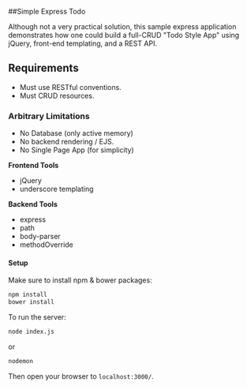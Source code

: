 ##Simple Express Todo

Although not a very practical solution, this sample express application demonstrates how one could build a full-CRUD "Todo Style App" using jQuery, front-end templating, and a REST API.

## Requirements
- Must use RESTful conventions.
- Must CRUD resources.

### Arbitrary Limitations
- No Database (only active memory)
- No backend rendering / EJS.
- No Single Page App (for simplicity)

**Frontend Tools**  
- jQuery
- underscore templating

**Backend Tools**  
- express
- path
- body-parser
- methodOverride

#### Setup
Make sure to install npm & bower packages:
``` bash
npm install
bower install
```

To run the server:
``` bash
node index.js
```

or

``` bash
nodemon
```

Then open your browser to `localhost:3000/`.
